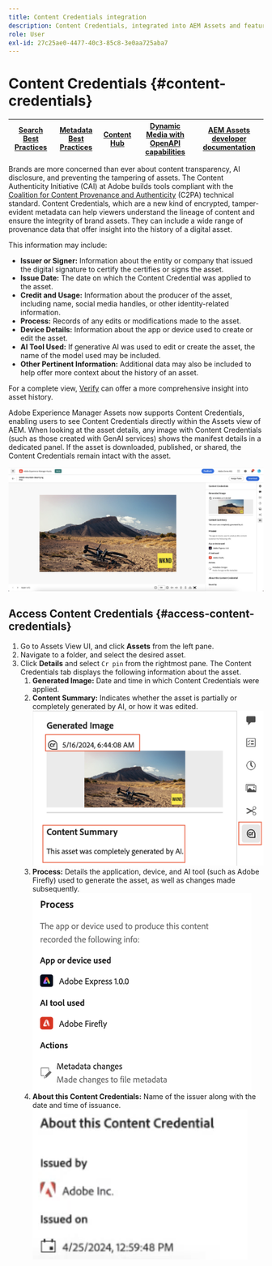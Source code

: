 ```yaml
---
title: Content Credentials integration
description: Content Credentials, integrated into AEM Assets and featured within the Assets View, can offer context into the history of an asset, including how it was made and who was involved in creating it. Like a nutrition label for digital content, Content Credentials can help increase transparency and build trust with audiences.
role: User
exl-id: 27c25ae0-4477-40c3-85c8-3e0aa725aba7
---
```

# Content Credentials {#content-credentials}

| [Search Best Practices](/help/assets/search-best-practices.md) |[Metadata Best Practices](/help/assets/metadata-best-practices.md)|[Content Hub](/help/assets/product-overview.md)|[Dynamic Media with OpenAPI capabilities](/help/assets/dynamic-media-open-apis-overview.md)|[AEM Assets developer documentation](https://developer.adobe.com/experience-cloud/experience-manager-apis/)|
| ------------- | --------------------------- |---------|----|-----|

Brands are more concerned than ever about content transparency, AI disclosure, and preventing the tampering of assets. The Content Authenticity Initiative (CAI) at Adobe builds tools compliant with the [Coalition for Content Provenance and Authenticity](https://c2pa.org/specifications/specifications/1.1/specs/C2PA_Specification.html#_trust_model) (C2PA) technical standard. Content Credentials, which are a new kind of encrypted, tamper-evident metadata can help viewers understand the lineage of content and ensure the integrity of brand assets. They can include a wide range of provenance data that offer insight into the history of a digital asset.

This information may include: 

* **Issuer or Signer:** Information about the entity or company that issued the digital signature to certify the certifies or signs the asset.
* **Issue Date:** The date on which the Content Credential was applied to the asset. 
* **Credit and Usage:** Information about the producer of the asset, including name, social media handles, or other identity-related information. 
* **Process:** Records of any edits or modifications made to the asset. 
* **Device Details:** Information about the app or device used to create or edit the asset.
* **AI Tool Used:** If generative AI was used to edit or create the asset, the name of the model used may be included. 
* **Other Pertinent Information:** Additional data may also be included to help offer more context about the history of an asset. 

For a complete view, [Verify](https://contentcredentials.org/verify) can offer a more comprehensive insight into asset history.
 
Adobe Experience Manager Assets now supports Content Credentials, enabling users to see Content Credentials directly within the Assets view of AEM. When looking at the asset details, any image with Content Credentials (such as those created with GenAI services) shows the manifest details in a dedicated panel. If the asset is downloaded, published, or shared, the Content Credentials remain intact with the asset.

![assets](/help/assets/assets/content-credentials.png)

## Access Content Credentials {#access-content-credentials}  

1. Go to Assets View UI, and click **Assets** from the left pane.
1. Navigate to a folder, and select the desired asset.  
1. Click **Details** and select `Cr pin` from the rightmost pane. The Content Credentials tab displays the following information about the asset.  
    1. **Generated Image:** Date and time in which Content Credentials were applied. 
    1. **Content Summary:** Indicates whether the asset is partially or completely generated by AI, or how it was edited.
    ![content credentials](/help/assets/assets/content-credentials1.png)
    1. **Process:** Details the application, device, and AI tool (such as Adobe Firefly) used to generate the asset, as well as changes made subsequently.
    ![process](/help/assets/assets/CR-Process.png)
    1. **About this Content Credentials:** Name of the issuer along with the date and time of issuance. 
    ![issuer](/help/assets/assets/CR-issuer.png)
